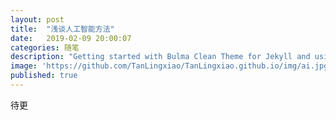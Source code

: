```yaml
---
layout: post
title:  "浅谈人工智能方法"
date:   2019-02-09 20:00:07
categories: 随笔
description: "Getting started with Bulma Clean Theme for Jekyll and using it with GitHub Pages"
image: 'https://github.com/TanLingxiao/TanLingxiao.github.io/img/ai.jpg'
published: true
---
```


待更